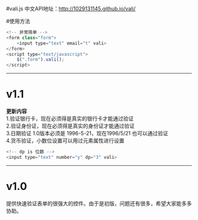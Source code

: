 #vali.js
中文API地址：http://1029131145.github.io/vali/

#使用方法
```javascript
<!-- 非常简单 -->
<form class="form">
    <input type="text" email="t" vali>
</form>
<script type="text/javascript">
    $(".form").vali();
</script>
```

-------------------
# v1.1
**更新内容**  
1.验证银行卡，现在必须得是真实的银行卡才能通过验证  
2.验证身份证，现在必须得是真实的身份证才能通过验证  
3.日期验证 1.0版本必须是 1996-5-21，现在1996/5/21 也可以通过验证  
4.货币验证，小数位设置可以用过元素属性进行设置  
```javascript
<!-- dp is 位数 -->
<input type="text" number="y" dp="3" vali>
```

-------------------
# v1.0
提供快速验证表单的很强大的控件。由于是初版，问题还有很多，希望大家能多多协助。
